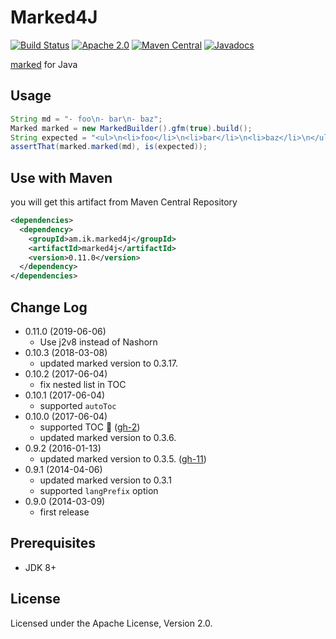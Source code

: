 # Marked4J

[![Build Status](https://travis-ci.org/making/marked4j.svg?branch=master)](https://travis-ci.org/making/marked4j)
[![Apache 2.0](https://img.shields.io/github/license/making/marked4j.svg)](https://www.apache.org/licenses/LICENSE-2.0)
[![Maven Central](https://maven-badges.herokuapp.com/maven-central/am.ik.marked4j/marked4j/badge.svg)](https://maven-badges.herokuapp.com/maven-central/am.ik.marked4j/marked4j)
[![Javadocs](https://www.javadoc.io/badge/am.ik.marked4j/marked4j.svg)](https://www.javadoc.io/doc/am.ik.marked4j/marked4j)

[marked](https://github.com/chjj/marked) for Java

## Usage

``` java
String md = "- foo\n- bar\n- baz";
Marked marked = new MarkedBuilder().gfm(true).build();
String expected = "<ul>\n<li>foo</li>\n<li>bar</li>\n<li>baz</li>\n</ul>\n";
assertThat(marked.marked(md), is(expected));
```

## Use with Maven

you will get this artifact from Maven Central Repository

``` xml
<dependencies>
  <dependency>
    <groupId>am.ik.marked4j</groupId>
    <artifactId>marked4j</artifactId>
    <version>0.11.0</version>
  </dependency>
</dependencies>
```

## Change Log

* 0.11.0 (2019-06-06)
  * Use j2v8 instead of Nashorn
* 0.10.3 (2018-03-08)
  * updated marked version to 0.3.17.
* 0.10.2 (2017-06-04)
  * fix nested list in TOC
* 0.10.1 (2017-06-04)
  * supported `autoToc`
* 0.10.0 (2017-06-04)
  * supported TOC 👏 ([gh-2](https://github.com/making/marked4j/issues/2))
  * updated marked version to 0.3.6.
* 0.9.2 (2016-01-13)
  * updated marked version to 0.3.5. ([gh-11](https://github.com/making/marked4j/issues/11))
* 0.9.1 (2014-04-06)
  * updated marked version to 0.3.1
  * supported `langPrefix` option
* 0.9.0 (2014-03-09)
  * first release

## Prerequisites

* JDK 8+

## License

Licensed under the Apache License, Version 2.0.
